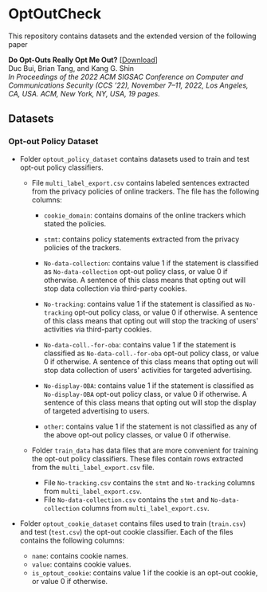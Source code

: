 # OptOutCheck

This repository contains datasets and the extended version of the following paper

**Do Opt-Outs Really Opt Me Out?** [[Download](https://dl.acm.org/doi/abs/10.1145/3548606.3560574)]  
Duc Bui, Brian Tang, and Kang G. Shin  
*In Proceedings of the 2022 ACM SIGSAC Conference on Computer and Communications Security (CCS ’22), November 7–11, 2022, Los Angeles, CA, USA. ACM, New York, NY, USA, 19 pages.*

## Datasets

### Opt-out Policy Dataset

- Folder `optout_policy_dataset` contains datasets used to train and test opt-out policy classifiers.

    - File `multi_label_export.csv` contains labeled sentences extracted from the privacy policies of online trackers. The file has the following columns:
        - `cookie_domain`: contains domains of the online trackers which stated the policies.

        - `stmt`: contains policy statements extracted from the privacy policies of the trackers.

        - `No-data-collection`: contains value 1 if the statement is classified as `No-data-collection` opt-out policy class, or value 0 if otherwise. A sentence of this class means that opting out will stop data collection via third-party cookies.

        - `No-tracking`: contains value 1 if the statement is classified as `No-tracking` opt-out policy class, or value 0 if otherwise. A sentence of this class means that opting out will stop the tracking of users' activities via third-party cookies.

        - `No-data-coll.-for-oba`: contains value 1 if the statement is classified as `No-data-coll.-for-oba` opt-out policy class, or value 0 if otherwise. A sentence of this class means that opting out will stop data collection of users' activities for targeted advertising.

        - `No-display-OBA`: contains value 1 if the statement is classified as `No-display-OBA` opt-out policy class, or value 0 if otherwise. A sentence of this class means that opting out will stop the display of targeted advertising to users.

        - `other`: contains value 1 if the statement is not classified as any of the above opt-out policy classes, or value 0 if otherwise.

    - Folder `train_data` has data files that are more convenient for training the opt-out policy classifiers. These files contain rows extracted from the `multi_label_export.csv` file.

        - File `No-tracking.csv` contains the `stmt` and `No-tracking` columns from `multi_label_export.csv`.
        - File `No-data-collection.csv` contains the `stmt` and `No-data-collection` columns from `multi_label_export.csv`.

- Folder `optout_cookie_dataset` contains files used to train (`train.csv`) and test (`test.csv`) the opt-out cookie classifier. Each of the files contains the following columns:
  - `name`: contains cookie names.
  - `value`: contains cookie values.
  - `is_optout_cookie`: contains value 1 if the cookie is an opt-out cookie, or value 0 if otherwise.

